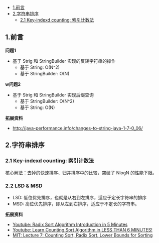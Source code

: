 
<!-- TOC -->

- [1.前言](#1前言)
- [2.字符串排序](#2字符串排序)
  - [2.1 Key-indexd counting: 索引计数法](#21-key-indexd-counting-索引计数法)

<!-- /TOC -->
## 1.前言

**问题1**

- 基于 Strig 和 StringBuilder 实现的反转字符串的操作
    - 基于 String: O(N^2)
    - 基于 StringBuilder: O(N)

**w问题2**

- 基于 Strig 和 StringBuilder 实现后缀查询
    - 基于 StringBuilder: O(N^2)
    - 基于 String: O(N)

**拓展资料**

- http://java-performance.info/changes-to-string-java-1-7-0_06/
## 2.字符串排序

### 2.1 Key-indexd counting: 索引计数法

核心解法：去掉的快速排序、归并排序中的比较，突破了 NlogN 的性能下限。

### 2.2 LSD & MSD

- LSD: 低位优先排序，也就是从右到左排序，适应于定长字符串的排序
- MSD: 高位优先排序，即从左到右排序，适应于不定长的字符串。

**拓展资料**

- [Youtube: Radix Sort Algorithm Introduction in 5 Minutes](https://www.youtube.com/watch?v=XiuSW_mEn7g)
- [Youtube: Learn Counting Sort Algorithm in LESS THAN 6 MINUTES!](https://www.youtube.com/watch?v=OKd534EWcdk)
- [MIT: Lecture 7: Counting Sort, Radix Sort, Lower Bounds for Sorting](https://www.youtube.com/watch?v=Nz1KZXbghj8)